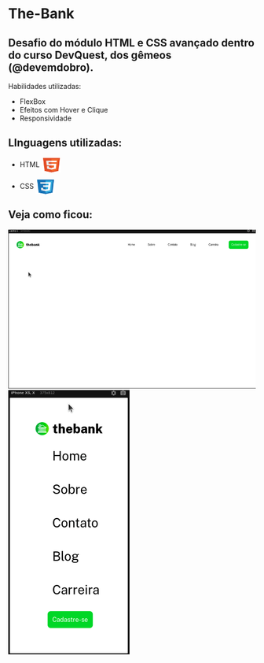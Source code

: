 # The-Bank

## Desafio do módulo HTML e CSS avançado dentro do curso DevQuest, dos gêmeos (@devemdobro).

Habilidades utilizadas:

- FlexBox
- Efeitos com Hover e Clique
- Responsividade

## LInguagens utilizadas:

- HTML <img align="center" alt="HTML" height="30" width="40" src="https://raw.githubusercontent.com/devicons/devicon/master/icons/html5/html5-original.svg">

- CSS <img align="center" alt="CSS" height="30" width="40" src="https://raw.githubusercontent.com/devicons/devicon/master/icons/css3/css3-original.svg">

## Veja como ficou:

 <img src="./src/Readme-Gifs/Peek 10-05-2023 11-21.gif" alt="Imagem da tela no desktop">
 
  <img src="./src/Readme-Gifs/Peek 10-05-2023 11-23.gif" alt="Imagem da tela no mobile" />
